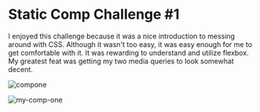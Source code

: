 # Static Comp Challenge #1

I enjoyed this challenge because it was a nice introduction to messing around with CSS. Although it wasn't too easy,
it was easy enough for me to get comfortable with it. It was rewarding to understand and utilize flexbox. My greatest feat
was getting my two media queries to look somewhat decent.

![compone](https://user-images.githubusercontent.com/11744547/36825925-55bdb866-1cc7-11e8-8ceb-966705237da2.jpg)

![my-comp-one](https://user-images.githubusercontent.com/11744547/36826079-472512e4-1cc8-11e8-9ae6-fc9ae14c2ce8.png)
